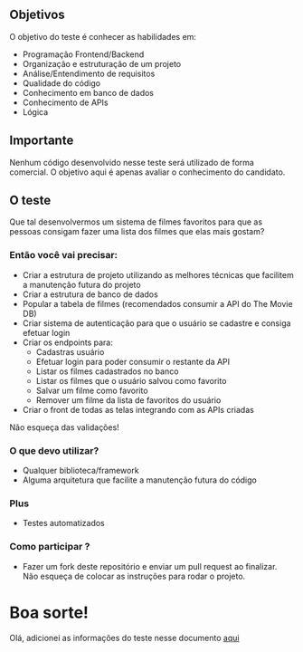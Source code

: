 ## Objetivos
O objetivo do teste é conhecer as habilidades em:
- Programação Frontend/Backend 
- Organização e estruturação de um projeto
- Análise/Entendimento de requisitos
- Qualidade do código
- Conhecimento em banco de dados
- Conhecimento de APIs
- Lógica

## Importante
Nenhum código desenvolvido nesse teste será utilizado de forma comercial. O objetivo aqui é apenas avaliar o conhecimento do candidato.

## O teste
Que tal desenvolvermos um sistema de filmes favoritos para que as pessoas consigam fazer uma lista dos filmes que elas mais gostam?

### Então você vai precisar:
- Criar a estrutura de projeto utilizando as melhores técnicas que facilitem a manutenção futura do projeto
- Criar a estrutura de banco de dados
- Popular a tabela de filmes (recomendados consumir a API do The Movie DB)
- Criar sistema de autenticação para que o usuário se cadastre e consiga efetuar login
- Criar os endpoints para:
  - Cadastras usuário
  - Efetuar login para poder consumir o restante da API
  - Listar os filmes cadastrados no banco
  - Listar os filmes que o usuário salvou como favorito
  - Salvar um filme como favorito
  - Remover um filme da lista de favoritos do usuário
- Criar o front de todas as telas integrando com as APIs criadas

Não esqueça das validações!

### O que devo utilizar?
- Qualquer biblioteca/framework
- Alguma arquitetura que facilite a manutenção futura do código

### Plus
- Testes automatizados

### Como participar ?
- Fazer um fork deste repositório e enviar um pull request ao finalizar. Não esqueça de colocar as instruções para rodar o projeto.


# Boa sorte!

Olá, adicionei as informações do teste nesse documento [aqui](DOCS.md)